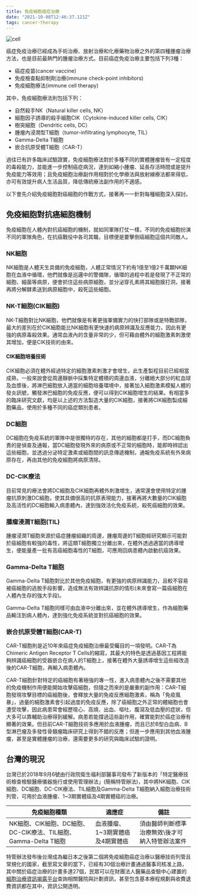 ```yaml
---
title: 免疫細胞癌症治療
date: "2021-10-08T12:46:37.121Z"
tags: cancer-therapy
---
```


![cell](https://i.imgur.com/UTsMLJX.jpg)

癌症免疫治療已經成為手術治療、放射治療和化療藥物治療之外的第四種腫瘤治療方法，也是目前最熱門的腫瘤治療方式。目前癌症免疫治療主要包括下列3種：

- 癌症疫苗(cancer vaccine)
- 免疫檢查點抑制劑治療(immune check-point inhibitors)
- 免疫細胞療法(immune cell therapy)

其中，免疫細胞療法則包括下列：

- 自然殺手NK（Natural killer cells, NK）
- 細胞因子誘導的殺手細胞CIK（Cytokine-induced killer cells, CIK）
- 樹突細胞（Dendritic cells, DC）
- 腫瘤內浸潤型T細胞（tumor-infiltrating lymphocyte, TIL）
- Gamma-Delta T細胞
- 嵌合抗原受體T細胞（CAR-T）

過往已有許多臨床試驗證實，免疫細胞療法對於多種不同的實體腫瘤皆有一定程度的毒殺能力，並能進一步控制癌症病況，達到如縮小腫瘤、延長存活時間或是提升免疫能力等效用；且免疫細胞治療副作用相對於化學療法與放射線療法都來得低，亦可有效提升病人生活品質，降低傳統療法副作用的不適感。

以下會先介紹免疫細胞對癌細胞的作戰方式，接著再一一針對每種細胞深入探討。

## 免疫細胞對抗癌細胞機制

免疫細胞在人體內對抗癌細胞的機制，就如同軍隊打仗一樣，不同的免疫細胞扮演不同的軍隊角色，在抗癌戰役中各司其職，目標便是要擊倒癌細胞這個共同敵人。

### NK細胞

NK細胞是人體天生具備的免疫細胞，人體正常情況下約有1億至1億2千萬顆NK細胞在血液中循環，他們就像是巡邏中的警備隊，循環的過程中若是發現了不正常的細胞、細菌等病原，便會抓住這些病原細胞，並分泌穿孔素將其細胞膜打洞，接著再將分解酵素送到病原細胞中，殺死這些細胞。

### NK-T細胞(CIK細胞)

NK-T細胞對比NK細胞，他們就像是有著更強軍備實力的快打部隊或是特戰部隊，最大的差別在於CIK細胞能比NK細胞有更快速的病原辨識及反應能力，因此有更強的病原毒殺效果。通常血液內的含量非常的少，但可藉由體外的細胞激素刺激使其增加，便是CIK技術的由來。

#### CIK細胞培養技術

CIK細胞必須在體外經過特定的細胞激素刺激才會增生，此生產製程目前已經相當成熟，一般來說會從周邊靜脈中採集特定體積的周邊血液，分離絕大部分的紅血球及血漿後，將淋巴細胞放入適當的細胞培養環境中，接著加入細胞激素模擬人體的發炎訊號，觸發淋巴細胞的免疫反應，便可以得到CIK細胞增生的結果。有相當多的臨床研究文獻，均是以上述的方法製造大量的CIK細胞，接著將CIK細胞製成細胞藥品，使用於多種不同的癌症類別患者。

### DC細胞

DC細胞在免疫系統的軍隊中是很獨特的存在，其他的細胞都是打手，而DC細胞負責的是偵查及通報，當DC細胞發現外來的病原或不正常的細胞時，能即時辨認出這些細胞，並透過分泌特定激素或細胞間的訊息傳遞機制，通報免疫系統有外來病原存在，再由其他的免疫細胞將病原清除。

### DC-CIK療法

目前常見的療法會將DC細胞及CIK細胞再體外刺激增生，通常還會使用特定的腫瘤抗原刺激DC細胞，使其具備很高的抗原表現能力，接著再將大數量的CIK細胞及高活性的DC細胞輸入病患體內，達到強效活化免疫系統，殺死癌細胞的效果。

### 腫瘤浸潤T細胞(TIL)

腫瘤浸潤T細胞來源於癌症腫瘤組織的周邊，腫瘤周邊的T細胞經研究顯示可能對於癌細胞有較強的毒性，將這類T細胞獨立分離出來，在體外透過適當的誘導增生，便能量產一批有高癌細胞毒性的T細胞，可應用回病患體內啟動抗癌效果。

### Gamma-Delta T細胞

Gamma-Delta T細胞對比於其他免疫細胞，有更強的病原辨識能力，且較不容易被癌細胞的逃脫手段影響，造成無法有效辨識抗原的情形(未來會寫一篇癌細胞在人體內生存的強大手段)。

Gamma-Delta T細胞同樣可由血液中分離出來，並在體外誘導增生，作為細胞藥品輸注到病人體內，達到強化免疫系統並對抗癌細胞的效果。

### 嵌合抗原受體T細胞(CAR-T)

CAR-T細胞則是近10年來癌症免疫細胞治療最受矚目的一項發明。CAR-T為Chimeric Antigen Receptor T Cells的縮寫，其最大的特色是透過基因工程將能夠辨識癌細胞的受器嵌合在病人的T細胞上，接著在體外大量誘導增生這些經改造後的CAR-T細胞，再輸入病患體內。

CAR-T細胞針對特定的癌細胞有著極強的專一性，進入病患體內之後不需要其他的免疫機制作用便能開始攻擊癌細胞，但隨之而來的是嚴重的副作用：CAR-T細胞發現攻擊目標的癌細胞後，會釋放大量的免疫反應細胞激素，稱為「免疫風暴」，過量的細胞激素會引起過度的免疫反應，除了癌細胞之外正常的體細胞也會遭受攻擊，因此病患常會經歷噁心、高燒、出血、嘔吐、腹瀉及低血壓的症狀，但大多可以靠輔助治療得到緩解。病患若能撐過這些副作用，確實能對於癌症治療有顯著的效果。但目前CAR-T細胞技術多應用於血液腫瘤，而且已於B型白血病、B型淋巴瘤及多發性骨髓瘤臨床研究上得到不錯的反應；但進一步應用到其他血液腫瘤，甚至是實體腫瘤的治療，還需要更多的研究與臨床試驗的證明。

## 台灣的現況

台灣已於2018年9月6號由行政院衛生福利部醫事司發布了新版本的「特定醫療技術檢查檢驗醫療儀器施行或使用管理辦法」(簡稱特管辦法)，其中將NK細胞、CIK細胞、DC細胞、DC-CIK療法、TIL細胞及Gamma-Delta T細胞納入細胞治療技術列管，可用於血液腫瘤、1~3期實體癌及4期實體癌的治療。

免疫細胞種類|適應症|備註
---|---|---
NK細胞、CIK細胞、DC細胞、DC-CIK療法、TIL細胞、Gamma-Delta T細胞|血液腫瘤、1~3期實體癌及4期實體癌|須由醫師判斷標準治療無效\後才可納入特管辦法案件

特管辦法發布後台灣成為繼日本之後第二個將免疫細胞癌症治療以醫療技術列管且常規化的國家，截至寫文章的當下，已經有30個治療計畫通過醫事司核准上路，其中關於癌症治療的計畫多達27個，民眾可以在財團法人醫藥品查驗中心建置的[細胞治療資訊揭露平台](http://spmcell.cde.org.tw/Public/default.aspx)查詢相關醫院與計劃資訊，甚至包含基本療程規劃與收費退費資訊都在其中，資訊公開透明。
